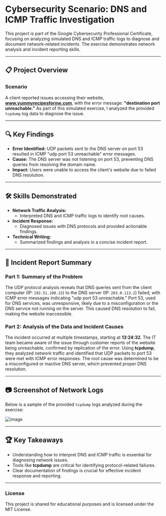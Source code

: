 # Cybersecurity Scenario: DNS and ICMP Traffic Investigation

This project is part of the Google Cybersecurity Professional Certificate, focusing on analyzing simulated DNS and ICMP traffic logs to diagnose and document network-related incidents. The exercise demonstrates network analysis and incident reporting skills.

---

## 📋 Project Overview

### Scenario
A client reported issues accessing their website, **www.yummyrecipesforme.com**, with the error message: **"destination port unreachable."** As part of this simulated exercise, I analyzed the provided `tcpdump` log data to diagnose the issue.

---

## 🔍 Key Findings

- **Error Identified:** UDP packets sent to the DNS server on port 53 resulted in ICMP "udp port 53 unreachable" error messages.
- **Cause:** The DNS server was not listening on port 53, preventing DNS queries from resolving the domain name.
- **Impact:** Users were unable to access the client's website due to failed DNS resolution.

---

## 🛠️ Skills Demonstrated

- **Network Traffic Analysis:**
  - Interpreted DNS and ICMP traffic logs to identify root causes.
- **Incident Response:**
  - Diagnosed issues with DNS protocols and provided actionable findings.
- **Technical Writing:**
  - Summarized findings and analysis in a concise incident report.

---

## 📖 Incident Report Summary

### Part 1: Summary of the Problem
The UDP protocol analysis reveals that DNS queries sent from the client computer (IP: `192.51.100.15`) to the DNS server (IP: `203.0.113.2`) failed, with ICMP error messages indicating "udp port 53 unreachable." Port 53, used for DNS services, was unresponsive, likely due to a misconfiguration or the DNS service not running on the server. This caused DNS resolution to fail, making the website inaccessible.

### Part 2: Analysis of the Data and Incident Causes
The incident occurred at multiple timestamps, starting at **13:24:32**. The IT team became aware of the issue through customer reports of the website being unreachable, confirmed by replication of the error. Using **tcpdump**, they analyzed network traffic and identified that UDP packets to port 53 were met with ICMP error responses. The root cause was determined to be a misconfigured or inactive DNS server, which prevented proper DNS resolution.

---

## 📷 Screenshot of Network Logs

Below is a sample of the provided `tcpdump` logs analyzed during the exercise:

![image](https://github.com/user-attachments/assets/3c68fe98-bed0-4d30-9d05-f6244b422398)


---

## 🏆 Key Takeaways

- Understanding how to interpret DNS and ICMP traffic is essential for diagnosing network issues.
- Tools like **tcpdump** are critical for identifying protocol-related failures.
- Clear documentation of findings is crucial for effective incident response and reporting.

---

### License

This project is shared for educational purposes and is licensed under the MIT License.
